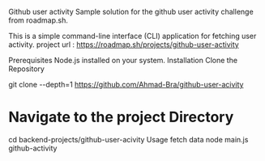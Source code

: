 Github user activity
Sample solution for the  github user activity challenge from roadmap.sh.

This is a simple command-line interface (CLI) application for fetching user activity.
project url : https://roadmap.sh/projects/github-user-activity

Prerequisites
Node.js installed on your system.
Installation
Clone the Repository

git clone --depth=1 https://github.com/Ahmad-Bra/github-user-acivity

# Navigate to the project Directory
cd backend-projects/github-user-acivity
Usage
fetch data
node main.js github-activity <username>
 
